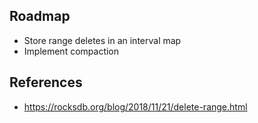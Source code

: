 ## Roadmap

- Store range deletes in an interval map
- Implement compaction

## References

- https://rocksdb.org/blog/2018/11/21/delete-range.html
